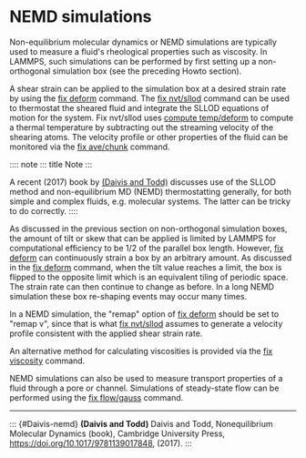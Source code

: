 # NEMD simulations

Non-equilibrium molecular dynamics or NEMD simulations are typically
used to measure a fluid\'s rheological properties such as viscosity. In
LAMMPS, such simulations can be performed by first setting up a
non-orthogonal simulation box (see the preceding Howto section).

A shear strain can be applied to the simulation box at a desired strain
rate by using the [fix deform](fix_deform) command. The [fix
nvt/sllod](fix_nvt_sllod) command can be used to thermostat the sheared
fluid and integrate the SLLOD equations of motion for the system. Fix
nvt/sllod uses [compute temp/deform](compute_temp_deform) to compute a
thermal temperature by subtracting out the streaming velocity of the
shearing atoms. The velocity profile or other properties of the fluid
can be monitored via the [fix ave/chunk](fix_ave_chunk) command.

:::: note
::: title
Note
:::

A recent (2017) book by [(Daivis and Todd)](Daivis-nemd) discusses use
of the SLLOD method and non-equilibrium MD (NEMD) thermostatting
generally, for both simple and complex fluids, e.g. molecular systems.
The latter can be tricky to do correctly.
::::

As discussed in the previous section on non-orthogonal simulation boxes,
the amount of tilt or skew that can be applied is limited by LAMMPS for
computational efficiency to be 1/2 of the parallel box length. However,
[fix deform](fix_deform) can continuously strain a box by an arbitrary
amount. As discussed in the [fix deform](fix_deform) command, when the
tilt value reaches a limit, the box is flipped to the opposite limit
which is an equivalent tiling of periodic space. The strain rate can
then continue to change as before. In a long NEMD simulation these box
re-shaping events may occur many times.

In a NEMD simulation, the \"remap\" option of [fix deform](fix_deform)
should be set to \"remap v\", since that is what [fix
nvt/sllod](fix_nvt_sllod) assumes to generate a velocity profile
consistent with the applied shear strain rate.

An alternative method for calculating viscosities is provided via the
[fix viscosity](fix_viscosity) command.

NEMD simulations can also be used to measure transport properties of a
fluid through a pore or channel. Simulations of steady-state flow can be
performed using the [fix flow/gauss](fix_flow_gauss) command.

------------------------------------------------------------------------

::: {#Daivis-nemd}
**(Daivis and Todd)** Daivis and Todd, Nonequilibrium Molecular Dynamics
(book), Cambridge University Press,
<https://doi.org/10.1017/9781139017848>, (2017).
:::
